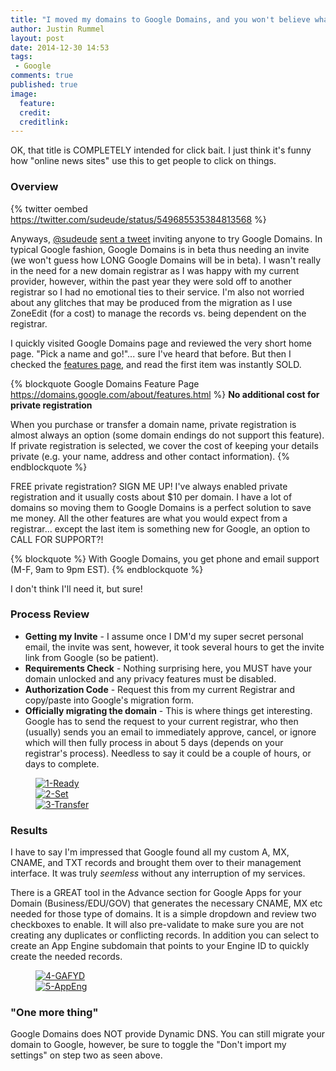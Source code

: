 ```yaml
---
title: "I moved my domains to Google Domains, and you won't believe what happened next"
author: Justin Rummel
layout: post
date: 2014-12-30 14:53
tags: 
 - Google
comments: true
published: true
image:
  feature:
  credit:
  creditlink:
---
```

OK, that title is COMPLETELY intended for click bait. I just think it's funny how "online news sites" use this to get people to click on things.

### Overview
{% twitter oembed https://twitter.com/sudeude/status/549685535384813568 %}

Anyways, [@sudeude][sudeude] [sent a tweet][sudeudeGD] inviting anyone to try Google Domains. In typical Google fashion, Google Domains is in beta thus needing an invite (we won't guess how LONG Google Domains will be in beta). I wasn't really in the need for a new domain registrar as I was happy with my current provider, however, within the past year they were sold off to another registrar so I had no emotional ties to their service. I'm also not worried about any glitches that may be produced from the migration as I use ZoneEdit (for a cost) to manage the records vs. being dependent on the registrar.

I quickly visited Google Domains page and reviewed the very short home page. "Pick a name and go!"... sure I've heard that before. But then I checked the [features page][features], and read the first item was instantly SOLD.

{% blockquote Google Domains Feature Page https://domains.google.com/about/features.html %}
**No additional cost for private registration**

When you purchase or transfer a domain name, private registration is almost always an option (some domain endings do not support this feature). If private registration is selected, we cover the cost of keeping your details private (e.g. your name, address and other contact information).
{% endblockquote %}

FREE private registration? SIGN ME UP! I've always enabled private registration and it usually costs about $10 per domain. I have a lot of domains so moving them to Google Domains is a perfect solution to save me money. All the other features are what you would expect from a registrar... except the last item is something new for Google, an option to CALL FOR SUPPORT?! 

{% blockquote %}
With Google Domains, you get phone and email support (M-F, 9am to 9pm EST).
{% endblockquote %}

I don't think I'll need it, but sure! 

### Process Review

-	**Getting my Invite** - I assume once I DM'd my super secret personal email, the invite was sent, however, it took several hours to get the invite link from Google (so be patient).
-	**Requirements Check** - Nothing surprising here, you MUST have your domain unlocked and any privacy features must be disabled.
-	**Authorization Code** - Request this from my current Registrar and copy/paste into Google's migration form.
-	**Officially migrating the domain** - This is where things get interesting.  Google has to send the request to your current registrar, who then (usually) sends you an email to immediately approve, cancel, or ignore which will then fully process in about 5 days (depends on your registrar's process).  Needless to say it could be a couple of hours, or days to complete. 

<figure>
<a href="{{ site.url }}/images/2014/12/30/1-Ready.png"><img src="{{ site.url }}/images/2014/12/30/1-Ready_480.png" alt="1-Ready" title="1-Ready" /></a><br />
<a href="{{ site.url }}/images/2014/12/30/2-Set.png"><img src="{{ site.url }}/images/2014/12/30/2-Set_480.png" alt="2-Set" title="2-Set" /></a><br />
<a href="{{ site.url }}/images/2014/12/30/3-Transfer.png"><img src="{{ site.url }}/images/2014/12/30/3-Transfer_480.png" alt="3-Transfer" title="3-Transfer" /></a>
</figure>

### Results
I have to say I'm impressed that Google found all my custom A, MX, CNAME, and TXT records and brought them over to their management interface. It was truly *seemless* without any interruption of my services.

There is a GREAT tool in the Advance section for Google Apps for your Domain (Business/EDU/GOV) that generates the necessary CNAME, MX etc needed for those type of domains. It is a simple dropdown and review two checkboxes to enable. It will also pre-validate to make sure you are not creating any duplicates or conflicting records. In addition you can select to create an App Engine subdomain that points to your Engine ID to quickly create the needed records. 

<figure>
<a href="{{ site.url }}/images/2014/12/30/4-GAFYD.png"><img src="{{ site.url }}/images/2014/12/30/4-GAFYD_480.png" alt="4-GAFYD" title="4-GAFYD" /></a><br />
<a href="{{ site.url }}/images/2014/12/30/5-AppEng.png"><img src="{{ site.url }}/images/2014/12/30/5-AppEng_480.png" alt="5-AppEng" title="5-AppEng" /></a>
</figure>

### "One more thing"
Google Domains does NOT provide Dynamic DNS. You can still migrate your domain to Google, however, be sure to toggle the "Don't import my settings" on step two as seen above.

[sudeude]: https://twitter.com/sudeude/ 
[sudeudeGD]: https://twitter.com/sudeude/status/549685535384813568
[features]: https://domains.google.com/about/features.html 
